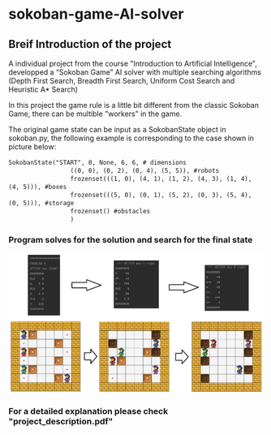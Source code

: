 # sokoban-game-AI-solver

## Breif Introduction of the project
A individual project from the course "Introduction to Artificial Intelligence", developped a “Sokoban Game” AI solver with multiple searching algorithms (Depth First Search, Breadth First Search, Uniform Cost Search and Heuristic A* Search)

In this project the game rule is a little bit different from the classic Sokoban Game, there can be multible "workers" in the game.
  
The original game state can be input as a SokobanState object in sokoban.py, the following example is corresponding to the case shown in picture below:

```
SokobanState("START", 0, None, 6, 6, # dimensions
                 ((0, 0), (0, 2), (0, 4), (5, 5)), #robots
                 frozenset(((1, 0), (4, 1), (1, 2), (4, 3), (1, 4), (4, 5))), #boxes
                 frozenset(((5, 0), (0, 1), (5, 2), (0, 3), (5, 4), (0, 5))), #storage
                 frozenset() #obstacles
                 )
```

### Program solves for the solution and search for the final state
<img src="img/demo.jpg">

### For a detailed explanation please check "project_description.pdf"



